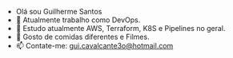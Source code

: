 - Olá sou Guilherme Santos
- 👀 Atualmente trabalho como DevOps.
- 🌱 Estudo atualmente AWS, Terraform, K8S e Pipelines no geral.
- 💞️ Gosto de comidas diferentes e Filmes.
- 📫 Contate-me: gui.cavalcante3o@hotmail.com


